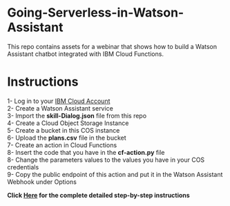 # Going-Serverless-in-Watson-Assistant
This repo contains assets for a webinar that shows how to build a Watson Assistant chatbot integrated with IBM Cloud Functions.

# Instructions
1- Log in to your [IBM Cloud Account](https://ibm.biz/ServerlessAssistantV2) <br>
2- Create a Watson Assistant service <br>
3- Import the **skill-Dialog.json** file from this repo <br>
4- Create a Cloud Object Storage Instance <br>
5- Create a bucket in this COS instance <br>
6- Upload the **plans.csv** file in the bucket <br>
7- Create an action in Cloud Functions <br>
8- Insert the code that you have in the **cf-action.py** file <br>
8- Change the parameters values to the values you have in your COS credentials <br>
9- Copy the public endpoint of this action and put it in the Watson Assistant Webhook under Options <br>

**Click [Here](https://khalil-faraj.gitbook.io/go-serverless-with-watson-assistant/) for the complete detailed step-by-step instructions** 
